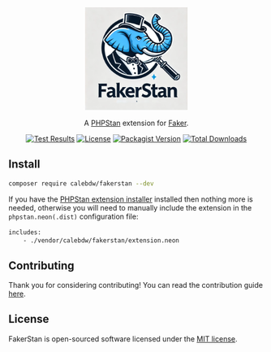 <div align="center">
  <p>
    <img src="/art/fakerstan.webp" alt="FakerStan" width="40%">
  </p>
  <p>A <a href="https://phpstan.org">PHPStan</a> extension for <a href="https://fakerphp.org/">Faker</a>.</p>
  <p>
    <a href="https://github.com/calebdw/fakerstan/actions/workflows/tests.yml"><img src="https://github.com/calebdw/fakerstan/actions/workflows/tests.yml/badge.svg" alt="Test Results"></a>
    <a href="https://github.com/calebdw/fakerstan"><img src="https://img.shields.io/github/license/calebdw/fakerstan" alt="License"></a>
    <a href="https://packagist.org/packages/calebdw/fakerstan"><img src="https://img.shields.io/packagist/v/calebdw/fakerstan.svg" alt="Packagist Version"></a>
    <a href="https://packagist.org/packages/calebdw/fakerstan"><img src="https://img.shields.io/packagist/dt/calebdw/fakerstan.svg" alt="Total Downloads"></a>
  </p>
</div>

## Install

```bash
composer require calebdw/fakerstan --dev
```

If you have the [PHPStan extension installer](https://phpstan.org/user-guide/extension-library#installing-extensions) installed then nothing more is needed, otherwise you will need to manually include the extension in the `phpstan.neon(.dist)` configuration file:

```neon
includes:
    - ./vendor/calebdw/fakerstan/extension.neon
```

## Contributing

Thank you for considering contributing! You can read the contribution guide [here](CONTRIBUTING.md).

## License

FakerStan is open-sourced software licensed under the [MIT license](LICENSE).
